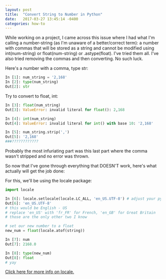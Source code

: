 ```yaml
---
layout: post
title:  "Convert String to Number in Python"
date:   2017-03-27 13:45:14 -0400
categories: how-to
---
```


While working on a project, I came across this issue where I had what I'm calling a number-string (as I'm unaware of a better/correct term): a number with commas that will be stored as a string and cannot be modified using int(num-string) or float(num-string) or .astype(float). I've tried them all. I've also tried removing the commas and then converting. No such luck.

Here's a number with a comma, type str:
```python
In [1]: num_string = '2,168'
In [2]: type(num_string)
Out[2]: str
```

Try to convert to float, int:
```python
In [3]: float(num_string)
Out[3]: ValueError: invalid literal for float(): 2,168

In [4]: int(num_string)
Out[4]: ValueError: invalid literal for int() with base 10: '2,168'

In [5]: num_string.strip(',')
Out[5]: '2,168'
###????????????
```
Probably the most infuriating part was this last part where the comma wasn't stripped and no error was thrown.

So now that I've gone through everything that DOESN'T work, here's what actually will get the job done:

For this, we'll be using the locale package:
```python
import locale

In [6]: locale.setlocale(locale.LC_ALL, 'en_US.UTF-8') # adjust your python settings to specify your locale
Out[6]: 'en_US.UTF-8'
# this would be English - US
# replace 'en_US' with 'fr_FR' for French, 'en_GB' for Great Britain
# those are the only other two I know

# set our new number to a float
new_num = float(locale.atof(string))

In [7]: num
Out[7]: 2168.0

In [8]: type(new_num)
Out[8]: float
# yay
```    
 
[Click here for more info on locale.](https://docs.python.org/2/library/locale.html)
